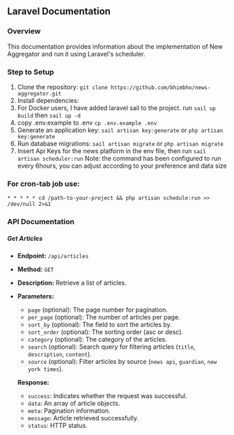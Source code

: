 ## Laravel Documentation

### Overview
This documentation provides information about the implementation of New Aggregator and run it using Laravel's scheduler.

### Step to Setup
1. Clone the repository:
`git clone https://github.com/bhimbho/news-aggregator.git`
2. Install dependencies:
3. For Docker users, I have added laravel sail to the project.
run `sail up build` then `sail up -d`
4. copy .env.example to .env
`cp .env.example .env`
5. Generate an application key:
`sail artisan key:generate` or `php artisan key:generate`
6. Run database migrations:
`sail artisan migrate` or `php artisan migrate`
5. Insert Api Keys for the news platform in the env file, then run
`sail artisan scheduler:run`
Note: the command has been configured to run every 6hours, you can adjust according to your preference and data size

### For cron-tab job use:
`* * * * * cd /path-to-your-project && php artisan schedule:run >> /dev/null 2>&1`


### API Documentation
##### Get Articles
- **Endpoint:** `/api/articles`
- **Method:** `GET`
- **Description:** Retrieve a list of articles.
- **Parameters:**
  - `page` (optional): The page number for pagination.
  - `per_page` (optional): The number of articles per page.
  - `sort_by` (optional): The field to sort the articles by.
  - `sort_order` (optional): The sorting order (asc or desc).
  - `category` (optional): The category of the articles.
  - `search` (optional): Search query for filtering articles (`title`, `description`, `content`).
  - `source` (optional): Filter articles by source (`news api`, `guardian`, `new york times`).

  **Response:**
  - `success`: Indicates whether the request was successful.
  - `data`: An array of article objects.
  - `meta`: Pagination information.
  - `message`: Article retrieved successfully.
  - `status`: HTTP status.


